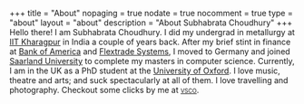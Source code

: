 +++
title = "About"
nopaging = true
nodate = true
nocomment = true
type = "about"
layout = "about"
description = "About Subhabrata Choudhury"
+++
Hello there! I am Subhabrata Choudhury. I did my undergrad in metallurgy at <a target="_blank" href="https://en.wikipedia.org/wiki/Indian_Institute_of_Technology_Kharagpur">IIT Kharagpur</a> in India a couple of years back. After my brief stint in finance at <a target="_blank" href="https://en.wikipedia.org/wiki/Bank_of_America">Bank of America</a> and <a target="_blank" href="https://flextrade.com/about/">Flextrade Systems</a>, I moved to Germany and joined <a target="_blank" href="https://en.wikipedia.org/wiki/Saarland_University">Saarland University</a> to complete my masters in computer science. Currently, I am in the UK as a PhD student at the <a target="_blank" href="https://en.wikipedia.org/wiki/University_of_Oxford">University of Oxford</a>. I love music, theatre and arts; and suck spectacularly at all of them. I love travelling and photography. Checkout some clicks by me at <a target="_blank" href="https://vsco.co/subhc/gallery" style="font-variant-caps: small-caps" class="font-bold" >vsco</a>.


